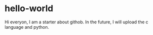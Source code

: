 # hello-world

Hi everyon, I am a starter about githob. In the future, I will upload the c language and python.
